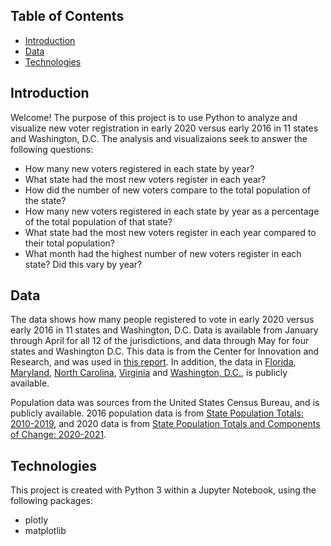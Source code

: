 ## Table of Contents
* [Introduction](#introduction)
* [Data](#data)
* [Technologies](#technologies)

## Introduction
Welcome! The purpose of this project is to use Python to analyze and visualize new voter registration in early 2020 versus early 2016 in 11 states and Washington, D.C. The analysis and visualizaions seek to answer the following questions: 
*  How many new voters registered in each state by year?
*  What state had the most new voters register in each year?
*  How did the number of new voters compare to the total population of the state?
*  How many new voters registered in each state by year as a percentage of the total population of that state?
*  What state had the most new voters register in each year compared to their total population?
*  What month had the highest number of new voters register in each state? Did this vary by year?

## Data
The data shows how many people registered to vote in early 2020 versus early 2016 in 11 states and Washington, D.C. Data is available from January through April for all 12 of the jurisdictions, and data through May for four states and Washington D.C. This data is from the Center for Innovation and Research, and was used in [this report](https://electioninnovation.org/wp-content/uploads/2020/06/New_Voter_Registrations.pdf). In addition, the data in [Florida](https://dos.myflorida.com/elections/data-statistics/voter-registration-statistics/voter-registration-reportsxlsx/), [Maryland](https://elections.maryland.gov/voter_registration/stats.html), [North Carolina](https://dl.ncsbe.gov/?prefix=data/voterstats/), [Virginia](https://www.elections.virginia.gov/resultsreports/registration-statistics/) and [Washington, D.C.](https://www.dcboe.org/Data-Resources-Forms/Request-Data), is publicly available.

Population data was sources from the United States Census Bureau, and is publicly available. 2016 population data is from [State Population Totals: 2010-2019](https://www.census.gov/data/datasets/time-series/demo/popest/2010s-state-total.html#par_textimage_1873399417), and 2020 data is from [State Population Totals and Components of Change: 2020-2021](https://www.census.gov/data/tables/time-series/demo/popest/2020s-state-total.html#par_textimage).

## Technologies
This project is created with Python 3 within a Jupyter Notebook, using the following packages:
*  plotly
*  matplotlib
